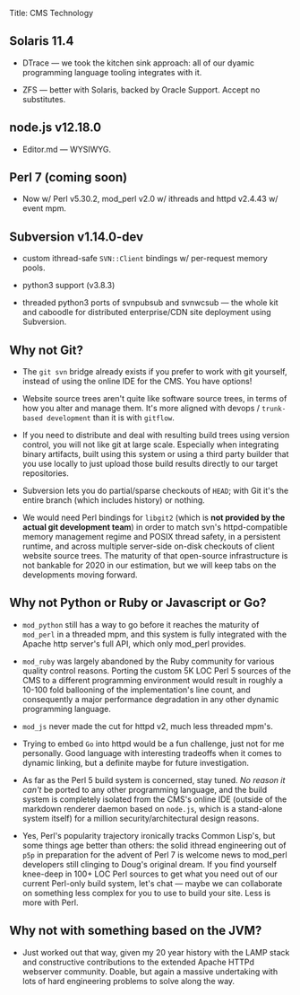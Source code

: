 Title: CMS Technology

## Solaris 11.4

- DTrace &mdash; we took the kitchen sink approach: all of our dyamic programming language tooling integrates with it.

- ZFS &mdash; better with Solaris, backed by Oracle Support.  Accept no substitutes.

## node.js v12.18.0

- Editor.md &mdash; WYSIWYG.

## Perl 7 (coming soon)

- Now w/ Perl v5.30.2, mod_perl v2.0 w/ ithreads and httpd v2.4.43 w/ event mpm.

## Subversion v1.14.0-dev

- custom ithread-safe `SVN::Client` bindings w/ per-request memory pools.

- python3 support (v3.8.3)

- threaded python3 ports of svnpubsub and svnwcsub &mdash; the whole kit and caboodle for distributed enterprise/CDN site deployment using Subversion.

## Why not Git?

- The `git svn` bridge already exists if you prefer to work with git yourself, instead of using the online IDE for the CMS.  You have options!

- Website source trees aren't quite like software source trees, in terms of how you alter and manage them.  It's more aligned with devops / `trunk-based development` than it is with `gitflow`.

- If you need to distribute and deal with resulting build trees using version control, you will not like git at large scale. Especially when integrating binary artifacts, built using this system or using a third party builder that you use locally to just upload those build results directly to our target repositories.

- Subversion lets you do partial/sparse checkouts of `HEAD`; with Git it's the entire branch (which includes history) or nothing.

- We would need Perl bindings for `libgit2` (which is **not provided by the actual git development team**) in order to match svn's httpd-compatible memory management regime and POSIX thread safety, in a persistent runtime, and across multiple server-side on-disk checkouts of client website source trees.  The maturity of that open-source infrastructure is not bankable for 2020 in our estimation, but we will keep tabs on the developments moving forward.

## Why not Python or Ruby or Javascript or Go?

- `mod_python` still has a way to go before it reaches the maturity of `mod_perl` in a threaded mpm, and this system is fully integrated with the Apache http server's full API, which only mod_perl provides.

- `mod_ruby` was largely abandoned by the Ruby community for various quality control reasons.  Porting the custom 5K LOC Perl 5 sources of the CMS to a different programming environment would result in roughly a 10-100 fold ballooning of the implementation's line count, and consequently a major performance degradation in any other dynamic programming language.

- `mod_js` never made the cut for httpd v2, much less threaded mpm's.

- Trying to embed `Go` into httpd would be a fun challenge, just not for me personally.  Good language with interesting tradeoffs when it comes to dynamic linking, but a definite maybe for future investigation.

- As far as the Perl 5 build system is concerned, stay tuned.  *No reason it can't* be ported to any other programming language, and the build system is completely isolated from the CMS's online IDE (outside of the markdown renderer daemon based on `node.js`, which is a stand-alone system itself) for a million security/architectural design reasons.

- Yes, Perl's popularity trajectory ironically tracks Common Lisp's, but some things age better than others: the solid ithread engineering out of `p5p` in preparation for the advent of Perl 7 is welcome news to mod_perl developers still clinging to Doug's original dream.  If you find yourself knee-deep in 100+ LOC Perl sources to get what you need out of our current Perl-only build system, let's chat &mdash;  maybe we can collaborate on something less complex for you to use to build your site.  Less is more with Perl.

## Why not with something based on the JVM?

-  Just worked out that way, given my 20 year history with the LAMP stack and constructive contributions to the extended Apache HTTPd webserver community.  Doable, but again a massive undertaking with lots of hard engineering problems to solve along the way.
